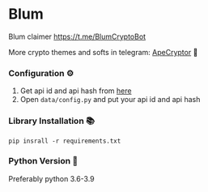 # Blum
Blum claimer https://t.me/BlumCryptoBot

More crypto themes and softs in telegram: [ApeCryptor](https://t.me/+_xCNXumUNWJkYjAy "ApeCryptor") 🦧

### Configuration ⚙️
1. Get api id and api hash from [here](https://my.telegram.org/auth "here")
2. Open `data/config.py` and put your api id and api hash

### Library Installation 📚
`pip insrall -r requirements.txt` 

### Python Version 🐍
Preferably python 3.6-3.9
